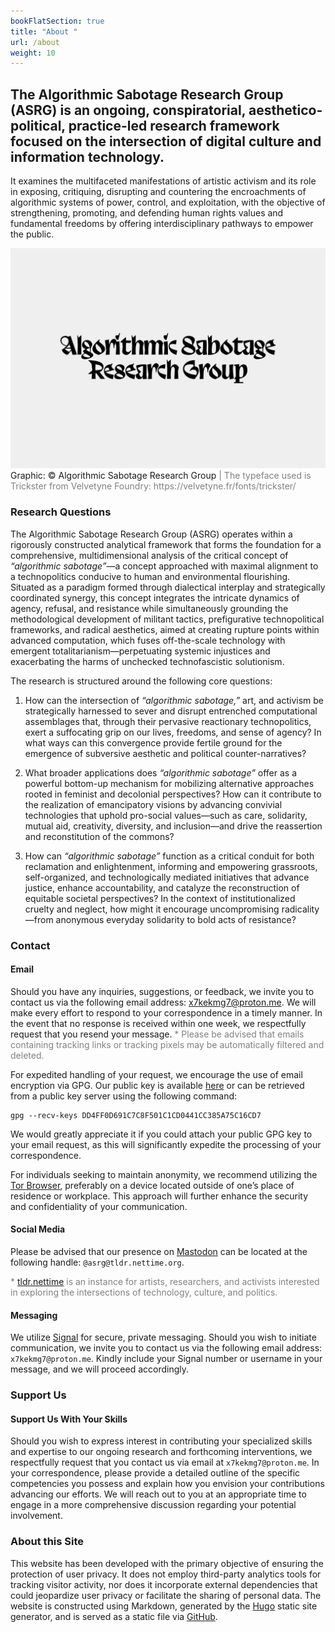 ```yaml
---
bookFlatSection: true
title: "About "
url: /about
weight: 10
---
```


## The Algorithmic Sabotage Research Group (ASRG) is an ongoing, conspiratorial, aesthetico-political, practice-led research framework focused on the intersection of digital culture and information technology.

It examines the multifaceted manifestations of artistic activism and its role in exposing, critiquing, disrupting and countering the encroachments of algorithmic systems of power, control, and exploitation, with the objective of strengthening, promoting, and defending human rights values and fundamental freedoms by offering interdisciplinary pathways to empower the public. 

<div class="caption"><img src="images/output-119.png">Graphic: © Algorithmic Sabotage Research Group<span style="color:grey"> | The typeface used is Trickster from Velvetyne Foundry: https://velvetyne.fr/fonts/trickster/</span></div>

### Research Questions

The Algorithmic Sabotage Research Group (ASRG) operates within a rigorously constructed analytical framework that forms the foundation for a comprehensive, multidimensional analysis of the critical concept of _“algorithmic sabotage”_—a concept approached with maximal alignment to a technopolitics conducive to human and environmental flourishing. Situated as a paradigm formed through dialectical interplay and strategically coordinated synergy, this concept integrates the intricate dynamics of agency, refusal, and resistance while simultaneously grounding the methodological development of militant tactics, prefigurative technopolitical frameworks, and radical aesthetics, aimed at creating rupture points within advanced computation, which fuses off-the-scale technology with emergent totalitarianism—perpetuating systemic injustices and exacerbating the harms of unchecked technofascistic solutionism.

The research is structured around the following core questions:

1. How can the intersection of _“algorithmic sabotage,”_ art, and activism be strategically harnessed to sever and disrupt entrenched computational assemblages that, through their pervasive reactionary technopolitics, exert a suffocating grip on our lives, freedoms, and sense of agency? In what ways can this convergence provide fertile ground for the emergence of subversive aesthetic and political counter-narratives?

2. What broader applications does _“algorithmic sabotage”_ offer as a powerful bottom-up mechanism for mobilizing alternative approaches rooted in feminist and decolonial perspectives? How can it contribute to the realization of emancipatory visions by advancing convivial technologies that uphold pro-social values—such as care, solidarity, mutual aid, creativity, diversity, and inclusion—and drive the reassertion and reconstitution of the commons?

3. How can _“algorithmic sabotage”_ function as a critical conduit for both reclamation and enlightenment, informing and empowering grassroots, self-organized, and technologically mediated initiatives that advance justice, enhance accountability, and catalyze the reconstruction of equitable societal perspectives? In the context of institutionalized cruelty and neglect, how might it encourage uncompromising radicality—from anonymous everyday solidarity to bold acts of resistance?

### Contact

#### Email

Should you have any inquiries, suggestions, or feedback, we invite you to contact us via the following email address: [x7kekmg7@proton.me](mailto:x7kekmg7@proton.me). We will make every effort to respond to your correspondence in a timely manner. In the event that no response is received within one week, we respectfully request that you resend your message. <span style="color:grey">* Please be advised that emails containing tracking links or tracking pixels may be automatically filtered and deleted.</span>

For expedited handling of your request, we encourage the use of email encryption via GPG. Our public key is available [here](DD4FF0D691C7C8F501C1CD0441CC385A75C16CD7.asc) or can be retrieved from a public key server using the following command:

```
gpg --recv-keys DD4FF0D691C7C8F501C1CD0441CC385A75C16CD7
```

We would greatly appreciate it if you could attach your public GPG key to your email request, as this will significantly expedite the processing of your correspondence.

For individuals seeking to maintain anonymity, we recommend utilizing the [Tor Browser](https://www.torproject.org/download/), preferably on a device located outside of one’s place of residence or workplace. This approach will further enhance the security and confidentiality of your communication.

#### Social Media

Please be advised that our presence on <a rel="me" href="https://tldr.nettime.org/@asrg">Mastodon</a> can be located at the following handle: `@asrg@tldr.nettime.org`.

<span style="color:grey">* [tldr.nettime](https://tldr.nettime.org/about) is an instance for artists, researchers, and activists interested in exploring the intersections of technology, culture, and politics.</span>

#### Messaging

We utilize [Signal](https://signal.org/) for secure, private messaging. Should you wish to initiate communication, we invite you to contact us via the following email address: `x7kekmg7@proton.me`. Kindly include your Signal number or username in your message, and we will proceed accordingly.

### Support Us

#### Support Us With Your Skills

Should you wish to express interest in contributing your specialized skills and expertise to our ongoing research and forthcoming interventions, we respectfully request that you contact us via email at `x7kekmg7@proton.me`. In your correspondence, please provide a detailed outline of the specific competencies you possess and explain how you envision your contributions advancing our efforts. We will reach out to you at an appropriate time to engage in a more comprehensive discussion regarding your potential involvement.

### About this Site

This website has been developed with the primary objective of ensuring the protection of user privacy. It does not employ third-party analytics tools for tracking visitor activity, nor does it incorporate external dependencies that could jeopardize user privacy or facilitate the sharing of personal data. The website is constructed using Markdown, generated by the [Hugo](https://gohugo.io/) static site generator, and is served as a static file via [GitHub](https://github.com/).

